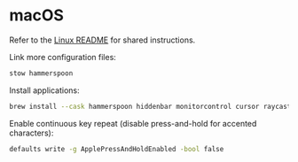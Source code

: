 # macOS

Refer to the [Linux README](../linux/README.md) for shared instructions.

Link more configuration files:

```bash
stow hammerspoon
```

Install applications:

```bash
brew install --cask hammerspoon hiddenbar monitorcontrol cursor raycast
```

Enable continuous key repeat (disable press-and-hold for accented characters):

```bash
defaults write -g ApplePressAndHoldEnabled -bool false
```
